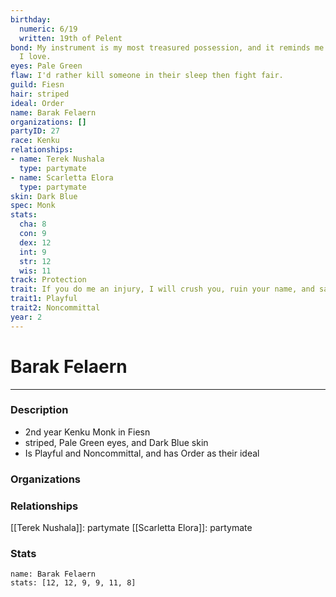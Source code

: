 ```yaml
---
birthday:
  numeric: 6/19
  written: 19th of Pelent
bond: My instrument is my most treasured possession, and it reminds me of someone
  I love.
eyes: Pale Green
flaw: I'd rather kill someone in their sleep then fight fair.
guild: Fiesn
hair: striped
ideal: Order
name: Barak Felaern
organizations: []
partyID: 27
race: Kenku
relationships:
- name: Terek Nushala
  type: partymate
- name: Scarletta Elora
  type: partymate
skin: Dark Blue
spec: Monk
stats:
  cha: 8
  con: 9
  dex: 12
  int: 9
  str: 12
  wis: 11
track: Protection
trait: If you do me an injury, I will crush you, ruin your name, and salt your fields.
trait1: Playful
trait2: Noncommittal
year: 2
---
```

# Barak Felaern
---
### Description
- 2nd year Kenku Monk in Fiesn
- striped, Pale Green eyes, and Dark Blue skin
- Is Playful and Noncommittal, and has Order as their ideal

### Organizations
### Relationships
[[Terek Nushala]]: partymate
[[Scarletta Elora]]: partymate
### Stats
```statblock
name: Barak Felaern
stats: [12, 12, 9, 9, 11, 8]
```